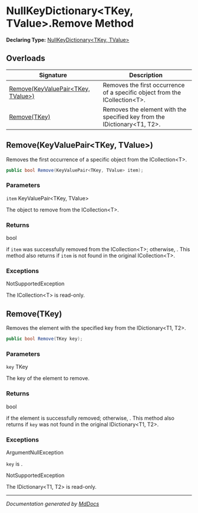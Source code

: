 ﻿# NullKeyDictionary\<TKey, TValue\>.Remove Method

**Declaring Type:** [NullKeyDictionary\<TKey, TValue\>](../index.md)

## Overloads

| Signature                                                              | Description                                                                  |
| ---------------------------------------------------------------------- | ---------------------------------------------------------------------------- |
| [Remove(KeyValuePair\<TKey, TValue\>)](#removekeyvaluepairtkey-tvalue) | Removes the first occurrence of a specific object from the ICollection\<T\>. |
| [Remove(TKey)](#removetkey)                                            | Removes the element with the specified key from the IDictionary\<T1, T2\>.   |

## Remove(KeyValuePair\<TKey, TValue\>)

Removes the first occurrence of a specific object from the ICollection\<T\>.

```csharp
public bool Remove(KeyValuePair<TKey, TValue> item);
```

### Parameters

`item`  KeyValuePair\<TKey, TValue\>

The object to remove from the ICollection\<T\>.

### Returns

bool

 if `item` was successfully removed from the ICollection\<T\>; otherwise, . This method also returns  if `item` is not found in the original ICollection\<T\>.

### Exceptions

NotSupportedException

The ICollection\<T\> is read\-only.

## Remove(TKey)

Removes the element with the specified key from the IDictionary\<T1, T2\>.

```csharp
public bool Remove(TKey key);
```

### Parameters

`key`  TKey

The key of the element to remove.

### Returns

bool

 if the element is successfully removed; otherwise, .  This method also returns  if `key` was not found in the original IDictionary\<T1, T2\>.

### Exceptions

ArgumentNullException

`key` is .

NotSupportedException

The IDictionary\<T1, T2\> is read\-only.

___

*Documentation generated by [MdDocs](https://github.com/ap0llo/mddocs)*
